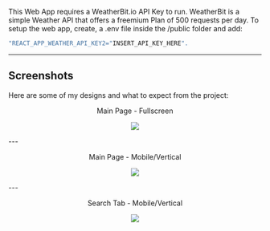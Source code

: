 This Web App requires a WeatherBit.io API Key to run. WeatherBit is a simple Weather API that offers a freemium Plan of 500 requests per day. 
To setup the web app, create, a .env file inside the /public folder and add: 

```Javascript
"REACT_APP_WEATHER_API_KEY2="INSERT_API_KEY_HERE".
```
---
## Screenshots
Here are some of my designs and what to expect from the project:
  <p align="center">Main Page - Fullscreen</p>
<p align="center">
<img  src="https://github.com/rorypond/simpleweather-app/blob/master/public/assets/screenshots/mainpage.png?raw=true">
</p>
---
  <p align="center">Main Page - Mobile/Vertical</p>
<p align="center"> 
<img  src="https://github.com/rorypond/simpleweather-app/blob/master/public/assets/screenshots/mainpage-mobile.png?raw=true">
</p>
---
  <p align="center">Search Tab - Mobile/Vertical</p>
<p align="center">
 
<img  src="https://github.com/rorypond/simpleweather-app/blob/master/public/assets/screenshots/secondTab-mobile.png?raw=true">
</p>